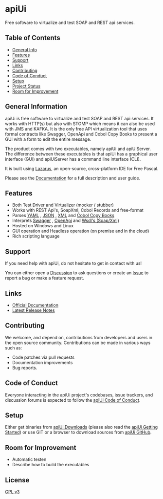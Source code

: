 # apiUi

Free software to virtualize and test SOAP and REST api services.

## Table of Contents
* [General Info](#general-information)
* [Features](#features)
* [Support](#support)
* [Links](#links)
* [Contributing](#contributing)
* [Code of Conduct](#code-of-conduct)
* [Setup](#setup)
* [Project Status](#project-status)
* [Room for Improvement](#room-for-improvement)

## General Information
apiUi is free software to virtualize and test SOAP and REST api services. It works with HTTP(s) but also with STOMP which means it can also be used with JMS and KAFKA. It is the only free API virtualization tool that uses formal contracts like Swagger, OpenApi and Cobol Copy Books to present a GUI with a form to edit the entire message.

The product comes with two executables, namely apiUi and apiUiServer. The difference between these executables is that apiUi has a graphical user interface (GUI) and apiUiServer has a command line interface (CLI).

It is built using [Lazarus][Lazarus], an open-source, cross-platform IDE for Free Pascal.

Please see the [Documentation][apiUi] for a full description and user guide.


## Features

- Both Test Driver and Virtualizer (mocker / stubber)
- Works with REST Api's, SoapXml, Cobol Records and free-format
- Parses [YAML](https://yaml.org)
   , [JSON](https://www.json.org)
   , [XML](https://www.w3.org/XML)
   and [Cobol Copy Books](https://en.wikipedia.org/wiki/Burroughs_Corporation)
- Interprets [Swagger](https://swagger.io)
   , [OpenApi](https://www.openapis.org)
   and [Wsdl's (Soap/Xml)](https://www.w3.org/TR/wsdl20-primer)
- Hosted on Windows and Linux
- GUI operation and Headless operation (on premise and in the cloud)
- Rich scripting language

## Support

If you need help with apiUi, do not hesitate to get in contact with us!

You can either open a [Discussion] to ask questions or create an [Issue] to
report a bug or make a feature request.

## Links

- [Official Documentation][apiUi]
- [Latest Release Notes][release-notes]

## Contributing

We welcome, and depend on, contributions from developers and
users in the open source community. Contributions can be made in various ways such as:

- Code patches via pull requests
- Documentation improvements
- Bug reports.

## Code of Conduct

Everyone interacting in the apiUi project's codebases, issue trackers, and
discussion forums is expected to follow the [apiUi Code of Conduct].

## Setup

Either get binaries from [apiUi Downloads] (please also read the [apiUi Getting Started]) or use GIT or a browser to download sources from [apiUi GitHub].

## Room for Improvement

- Automatic testen 
- Describe how to build the executables

## License

[GPL v3][apiUi COPYING]

<!-- Links -->
[apiUi]: https://www.apiui.org
[apiUi Code of Conduct]: ./code-of-conduct.md
[apiUi COPYING]: ./COPYING
[apiUi Downloads]: https://www.apiui.org/downloads/
[apiUi Getting Started]: https://www.apiui.org/gettingstarted/
[apiUi GitHub]: https://github.com/apiui/apiui/
[Issue]: https://github.com/apiui/apiui/issues
[Discussion]: https://github.com/apiui/apiui/discussions
[Lazarus]: https://www.lazarus-ide.org
[release-notes]: https://www.apiUi.org/about/release-notes/
[wiki]: https://github.com/apiui/apiui/wiki
[apiUi Code of Conduct]: https://github.com/apiui/apiui/code-of-conduct.md
[Lazarus]: https://www.lazarus-ide.org
